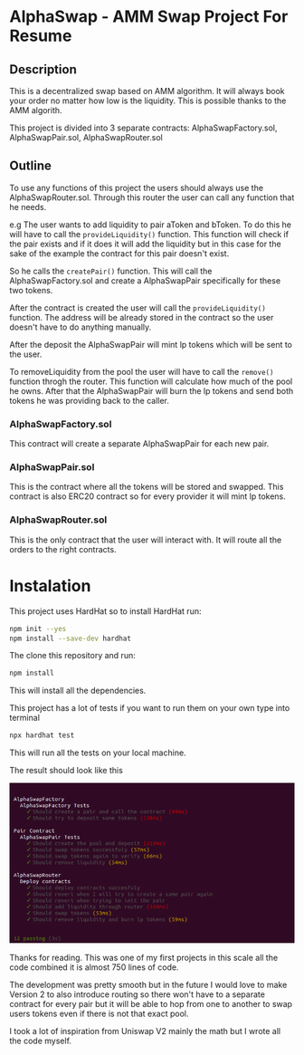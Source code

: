 # AlphaSwap - AMM Swap Project For Resume

## Description

This is a decentralized swap based on AMM algorithm. It will always book your order no matter how low is the liquidity. This is possible thanks to the AMM algorith. 

This project is divided into 3 separate contracts: AlphaSwapFactory.sol, AlphaSwapPair.sol, AlphaSwapRouter.sol

## Outline

To use any functions of this project the users should always use the AlphaSwapRouter.sol. Through this router the user can call any function that he needs.

e.g The user wants to add liquidity to pair aToken and bToken. To do this he will have to call the `provideLiquidity()` function. This function will check if the pair exists and if it does it will add the liquidity but in this case for the sake of the example the contract for this pair doesn't exist.

So he calls the `createPair()` function. This will call the AlphaSwapFactory.sol and create a AlphaSwapPair specifically for these two tokens. 

After the contract is created the user will call the `provideLiquidity()` function. The address will be already stored in the contract so the user doesn't have to do anything manually. 

After the deposit the AlphaSwapPair will mint lp tokens which will be sent to the user. 

To removeLiquidity from the pool the user will have to call the `remove()` function throgh the router. This function will calculate how much of the pool he owns. After that the AlphaSwapPair will burn the lp tokens and send both tokens he was providing back to the caller.



### AlphaSwapFactory.sol

This contract will create a separate AlphaSwapPair for each new pair. 


### AlphaSwapPair.sol

This is the contract where all the tokens will be stored and swapped. This contract is also ERC20 contract so for every provider it will mint lp tokens.

### AlphaSwapRouter.sol

This is the only contract that the user will interact with. It will route all the orders to the right contracts.

# Instalation

This project uses HardHat so to install HardHat run:

```bash
npm init --yes
npm install --save-dev hardhat
```

The clone this repository and run:

```bash
npm install
```

This will install all the dependencies.

This project has a lot of tests if you want to run them on your own type into terminal

```bash
npx hardhat test
```
This will run all the tests on your local machine.

The result should look like this

![test screenshot](https://github.com/Kuly14/AlphaSwap/blob/93ae2b19469e7cc88ae5401f7f3768fdae1badf6/Screenshot%20from%202022-02-20%2014-21-19.png)


Thanks for reading. This was one of my first projects in this scale all the code combined it is almost 750 lines of code.

The development was pretty smooth but in the future I would love to make Version 2 to also introduce routing so there won't have to a separate contract for every pair but it will be able to hop from one to another to swap users tokens even if there is not that exact pool.


I took a lot of inspiration from Uniswap V2 mainly the math but I wrote all the code myself.


